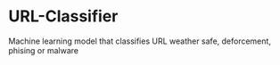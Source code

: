 # URL-Classifier
Machine learning model that classifies URL weather safe, deforcement, phising or malware
